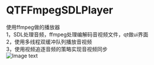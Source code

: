 # QTFFmpegSDLPlayer
使用ffmpeg做的播放器</br>
1，SDL处理音频，ffmpeg处理编解码音视频文件，qt做ui界面</br>
2，使用多线程双缓冲队列播放音视频</br>
3，使用视频追逐音频的策略实现音视频同步</br>
![Image text](https://github.com/huimingli/QTFFmpegSDLPlayer/blob/c5676c15c290099b6f5790b3f5f20fb73df4ee12/QQ%E5%9B%BE%E7%89%8720180223210613.png)
